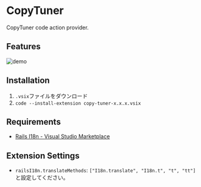 # CopyTuner

CopyTuner code action provider.

## Features

![demo](https://i.gyazo.com/e9deee3a26dd8b1a80a8b61901468140.gif)

## Installation

1. `.vsix`ファイルをダウンロード
2. `code --install-extension copy-tuner-x.x.x.vsix`

## Requirements

- [Rails I18n \- Visual Studio Marketplace](https://marketplace.visualstudio.com/items?itemName=aki77.rails-i18n)

## Extension Settings

- `railsI18n.translateMethods`: `["I18n.translate", "I18n.t", "t", "tt"]`と設定してください。
